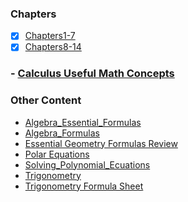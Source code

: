  ### Chapters
 - [x] [Chapters1-7](Chapters1-7)
 - [x] [Chapters8-14](Chapters8-14)
 
 ### - [Calculus Useful Math Concepts](Calculus_Useful_Math_Concepts)
 
 ### Other Content
 
- [Algebra_Essential_Formulas](Algebra_Essential_Formulas.pdf)
- [Algebra_Formulas](Algebra_Formulas.pdf)
- [Essential Geometry Formulas Review](Essential_Geometry_Formulas_Review.pdf)
- [Polar Equations](PolarEquations.pdf)
- [Solving_Polynomial_Ecuations](Solving_Polynomial_Ecuations.pdf)
- [Trigonometry](Trigonometry.pdf)
- [Trigonometry Formula Sheet](TrigonometryFormulaSheet.pdf)
 
